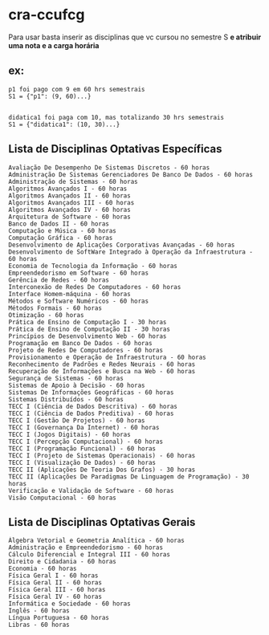 # cra-ccufcg

Para usar basta inserir as disciplinas que vc cursou no semestre S **e atribuir uma nota e a carga horária**
## ex:

    p1 foi pago com 9 em 60 hrs semestrais
    S1 = {"p1": (9, 60)...}


    didatica1 foi paga com 10, mas totalizando 30 hrs semestrais
    S1 = {"didatica1": (10, 30)...}

## Lista de Disciplinas Optativas Específicas

    Avaliação De Desempenho De Sistemas Discretos - 60 horas
    Administração De Sistemas Gerenciadores De Banco De Dados - 60 horas
    Administração de Sistemas - 60 horas
    Algoritmos Avançados I - 60 horas
    Algoritmos Avançados II - 60 horas
    Algoritmos Avançados III - 60 horas
    Algoritmos Avançados IV - 60 horas
    Arquitetura de Software - 60 horas
    Banco de Dados II - 60 horas
    Computação e Música - 60 horas
    Computação Gráfica - 60 horas
    Desenvolvimento de Aplicações Corporativas Avançadas - 60 horas
    Desenvolvimento de SoftWare Integrado à Operação da Infraestrutura - 60 horas
    Economia de Tecnologia da Informação - 60 horas
    Empreendedorismo em Software - 60 horas
    Gerência de Redes - 60 horas
    Interconexão de Redes De Computadores - 60 horas
    Interface Homem-máquina - 60 horas
    Métodos e Software Numéricos - 60 horas
    Métodos Formais - 60 horas
    Otimização - 60 horas
    Prática de Ensino de Computação I - 30 horas
    Prática de Ensino de Computação II - 30 horas
    Princípios de Desenvolvimento Web - 60 horas
    Programação em Banco De Dados - 60 horas
    Projeto de Redes De Computadores - 60 horas
    Provisionamento e Operação de Infraestrutura - 60 horas
    Reconhecimento de Padrões e Redes Neurais - 60 horas
    Recuperação de Informações e Busca na Web - 60 horas
    Segurança de Sistemas - 60 horas
    Sistemas de Apoio à Decisão - 60 horas
    Sistemas De Informações Geográficas - 60 horas
    Sistemas Distribuídos - 60 horas
    TECC I (Ciência de Dados Descritiva) - 60 horas
    TECC I (Ciência de Dados Preditiva) - 60 horas
    TECC I (Gestão De Projetos) - 60 horas
    TECC I (Governança Da Internet) - 60 horas
    TECC I (Jogos Digitais) - 60 horas
    TECC I (Percepção Computacional) - 60 horas
    TECC I (Programação Funcional) - 60 horas
    TECC I (Projeto de Sistemas Operacionais) - 60 horas
    TECC I (Visualização De Dados) - 60 horas
    TECC II (Aplicações De Teoria Dos Grafos) - 30 horas
    TECC II (Aplicações De Paradigmas De Linguagem de Programação) - 30 horas
    Verificação e Validação de Software - 60 horas
    Visão Computacional - 60 horas

## Lista de Disciplinas Optativas Gerais

    Álgebra Vetorial e Geometria Analítica - 60 horas
    Administração e Empreendedorismo - 60 horas
    Cálculo Diferencial e Integral III - 60 horas
    Direito e Cidadania - 60 horas
    Economia - 60 horas
    Física Geral I - 60 horas
    Física Geral II - 60 horas
    Física Geral III - 60 horas
    Física Geral IV - 60 horas
    Informática e Sociedade - 60 horas
    Inglês - 60 horas
    Língua Portuguesa - 60 horas
    Libras - 60 horas
